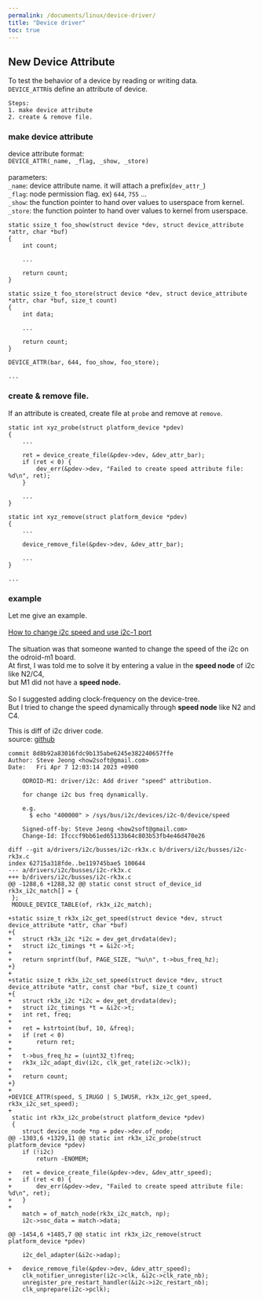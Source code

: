 ```yaml
---
permalink: /documents/linux/device-driver/
title: "Device driver"
toc: true
---
```


## New Device Attribute

To test the behavior of a device by reading or writing data.<br>
`DEVICE_ATTR`is define an attribute of device.<br>

```
Steps:
1. make device attribute
2. create & remove file.
```

### make device attribute

device attribute format:<br>
`DEVICE_ATTR(_name, _flag, _show, _store)`<br>
<br>
parameters:<br>
`_name`: device attribute name. it will attach a prefix(`dev_attr_`)<br>
`_flag`: node permission flag. ex) `644`, `755` ...<br>
`_show`: the function pointer to hand over values to userspace from kernel.<br>
`_store`: the function pointer to hand over values to kernel from userspace.<br>

```
static ssize_t foo_show(struct device *dev, struct device_attribute *attr, char *buf)
{
	int count;

	...

	return count;
}

static ssize_t foo_store(struct device *dev, struct device_attribute *attr, char *buf, size_t count)
{
	int data;

	...

	return count;
}

DEVICE_ATTR(bar, 644, foo_show, foo_store);

...

```

### create & remove file.

If an attribute is created, create file at `probe` and remove at `remove`.

```
static int xyz_probe(struct platform_device *pdev)
{
	...

	ret = device_create_file(&pdev->dev, &dev_attr_bar);
	if (ret < 0) {
		dev_err(&pdev->dev, "Failed to create speed attribute file: %d\n", ret);
	}

	...
}

static int xyz_remove(struct platform_device *pdev)
{
	...

	device_remove_file(&pdev->dev, &dev_attr_bar);

	...
}

...

```

### example
Let me give an example.<br>
<br>
<a href="https://forum.odroid.com/viewtopic.php?p=368607#p368607">How to change i2c speed and use i2c-1 port</a><br>
<br>
The situation was that someone wanted to change the speed of the i2c on the odroid-m1 board.<br>
At first, I was told me to solve it by entering a value in the **speed node** of i2c like N2/C4,<br>
but M1 did not have a **speed node.**<br>
<br>
So I suggested adding clock-frequency on the device-tree.<br>
But I tried to change the speed dynamically through **speed node** like N2 and C4.<br>

This is diff of i2c driver code.<br>
source: <a href="https://github.com/hardkernel/linux/blob/odroidm1-4.19.y/drivers/i2c/busses/i2c-rk3x.c">github</a>

```
commit 8d8b92a83016fdc9b135abe6245e382240657ffe
Author: Steve Jeong <how2soft@gmail.com>
Date:   Fri Apr 7 12:03:14 2023 +0900

    ODROID-M1: driver/i2c: Add driver "speed" attribution.
    
    for change i2c bus freq dynamically.
    
    e.g.
      $ echo "400000" > /sys/bus/i2c/devices/i2c-0/device/speed
    
    Signed-off-by: Steve Jeong <how2soft@gmail.com>
    Change-Id: Ifcccf9bb61ed65133b64c803b53fb4e46d470e26

diff --git a/drivers/i2c/busses/i2c-rk3x.c b/drivers/i2c/busses/i2c-rk3x.c
index 62715a318fde..be119745bae5 100644
--- a/drivers/i2c/busses/i2c-rk3x.c
+++ b/drivers/i2c/busses/i2c-rk3x.c
@@ -1288,6 +1288,32 @@ static const struct of_device_id rk3x_i2c_match[] = {
 };
 MODULE_DEVICE_TABLE(of, rk3x_i2c_match);
 
+static ssize_t rk3x_i2c_get_speed(struct device *dev, struct device_attribute *attr, char *buf)
+{
+	struct rk3x_i2c *i2c = dev_get_drvdata(dev);
+	struct i2c_timings *t = &i2c->t;
+
+	return snprintf(buf, PAGE_SIZE, "%u\n", t->bus_freq_hz);
+}
+
+static ssize_t rk3x_i2c_set_speed(struct device *dev, struct device_attribute *attr, const char *buf, size_t count)
+{
+	struct rk3x_i2c *i2c = dev_get_drvdata(dev);
+	struct i2c_timings *t = &i2c->t;
+	int ret, freq;
+
+	ret = kstrtoint(buf, 10, &freq);
+	if (ret < 0)
+		return ret;
+
+	t->bus_freq_hz = (uint32_t)freq;
+	rk3x_i2c_adapt_div(i2c, clk_get_rate(i2c->clk));
+
+	return count;
+}
+
+DEVICE_ATTR(speed, S_IRUGO | S_IWUSR, rk3x_i2c_get_speed, rk3x_i2c_set_speed);
+
 static int rk3x_i2c_probe(struct platform_device *pdev)
 {
 	struct device_node *np = pdev->dev.of_node;
@@ -1303,6 +1329,11 @@ static int rk3x_i2c_probe(struct platform_device *pdev)
 	if (!i2c)
 		return -ENOMEM;
 
+	ret = device_create_file(&pdev->dev, &dev_attr_speed);
+	if (ret < 0) {
+		dev_err(&pdev->dev, "Failed to create speed attribute file: %d\n", ret);
+	}
+
 	match = of_match_node(rk3x_i2c_match, np);
 	i2c->soc_data = match->data;
 
@@ -1454,6 +1485,7 @@ static int rk3x_i2c_remove(struct platform_device *pdev)
 
 	i2c_del_adapter(&i2c->adap);
 
+	device_remove_file(&pdev->dev, &dev_attr_speed);
 	clk_notifier_unregister(i2c->clk, &i2c->clk_rate_nb);
 	unregister_pre_restart_handler(&i2c->i2c_restart_nb);
 	clk_unprepare(i2c->pclk);
```

